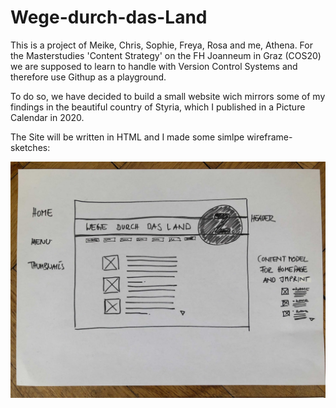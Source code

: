 # Wege-durch-das-Land

This is a project of Meike, Chris, Sophie, Freya, Rosa and me, Athena.
For the Masterstudies 'Content Strategy' on the FH Joanneum in Graz (COS20) we are supposed to learn to handle with Version Control Systems and therefore use Githup as a playground.

To do so, we have decided to build a small website wich mirrors some of my findings in the beautiful country of Styria, which I published in a Picture Calendar in 2020.

The Site will be written in HTML and I made some simlpe wireframe-sketches:


![Optional Text](https://github.com/AthenaGraz/Wege-durch-das-Land/blob/main/img%20for%20readme/COS20_Wege-durch-das-Land_home.jpg)
